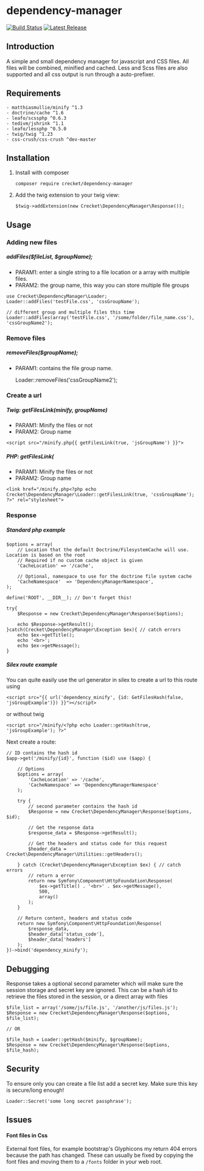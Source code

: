 # dependency-manager

[![Build Status](https://travis-ci.org/Crecket/dependency-manager.svg?branch=master)](https://travis-ci.org/Crecket/dependency-manager) [![Latest Release](https://img.shields.io/github/release/crecket/Dependency-manager.svg)](https://github.com/Crecket/dependency-manager)

## Introduction
A simple and small dependency manager for javascript and CSS files. All files will be combined, minified and cached. Less and Scss files are also supported and all css output is run through a auto-prefixer.

## Requirements

    - matthiasmullie/minify ^1.3
    - doctrine/cache ^1.6
    - leafo/scssphp ^0.6.3
    - tedivm/jshrink ^1.1
    - leafo/lessphp ^0.5.0
    - twig/twig ^1.23
    - css-crush/css-crush ^dev-master

## Installation

1. Install with composer
    
    `composer require crecket/dependency-manager`

2. Add the twig extension to your twig view:

    `$twig->addExtension(new Crecket\DependencyManager\Response());`

## Usage


### Adding new files

##### addFiles($fileList, $groupName);

- PARAM1:  enter a single string to a file location or a array with multiple files.
- PARAM2:  the group name, this way you can store multiple file groups

```
use Crecket\DependencyManager\Loader;
Loader::addFiles('testFile.css', 'cssGroupName');

// different group and multiple files this time
Loader::addFiles(array('testFile.css', '/some/folder/file_name.css'), 'cssGroupName2');
```

### Remove files
    
##### removeFiles($groupName);

- PARAM1: contains the file group name.


    Loader::removeFiles('cssGroupName2');

### Create a url

##### Twig: getFilesLink(minify, groupName)

- PARAM1: Minify the files or not
- PARAM2: Group name

`<script src="/minify.php{{ getFilesLink(true, 'jsGroupName') }}">`

##### PHP: getFilesLink(

- PARAM1: Minify the files or not
- PARAM2: Group name

`<link href="/minify.php<?php echo Crecket\DependencyManager\Loader::getFilesLink(true, 'cssGroupName'); ?>" rel="stylesheet">`


### Response 

##### Standard php example

    $options = array(
        // Location that the default Doctrine/FilesystemCache will use. Location is based on the root
        // Required if no custom cache object is given
        'CacheLocation' => '/cache',

        // Optional, namespace to use for the doctrine file system cache
        'CacheNamespace'  => 'DependencyManagerNamespace',
    );
    
    define('ROOT', __DIR__); // Don't forget this! 
    
    try{
        $Response = new Crecket\DependencyManager\Response($options);
        
        echo $Response->getResult();
    }catch(Crecket\DependencyManager\Exception $ex){ // catch errors
        echo $ex->getTitle();
        echo '<br>';
        echo $ex->getMessage();
    }

##### Silex route example

You can quite easily use the url generator in silex to create a url to this route using

    <script src="{{ url('dependency_minify', {id: GetFilesHash(false, 'jsGroupExample')}) }}"></script>

or without twig

    <script src="/minify/<?php echo Loader::getHash(true, 'jsGroupExample'); ?>"

Next create a route: 

    // ID contains the hash id
    $app->get('/minify/{id}', function ($id) use ($app) {
    
        // Options
        $options = array(
            'CacheLocation' => '/cache',
            'CacheNamespace' => 'DependencyManagerNamespace'
        );
    
        try {
            // second parameter contains the hash id
            $Response = new Crecket\DependencyManager\Response($options, $id);
    
            // Get the response data
            $response_data = $Response->getResult();
    
            // Get the headers and status code for this request
            $header_data = Crecket\DependencyManager\Utilities::getHeaders();
    
        } catch (Crecket\DependencyManager\Exception $ex) { // catch errors
            // return a error
            return new Symfony\Component\HttpFoundation\Response(
                $ex->getTitle() . '<br>' . $ex->getMessage(),
                500,
                array()
            );
        }
        
        // Return content, headers and status code
        return new Symfony\Component\HttpFoundation\Response(
            $response_data,
            $header_data['status_code'],
            $header_data['headers']
        );
    })->bind('dependency_minify');


## Debugging

Response takes a optional second parameter which will make sure the session storage and secret key are ignored. This can be a hash id to retrieve the files stored in the session, or a direct array with files

    $file_list = array('/some/js/file.js', '/another/js/files.js');
    $Response = new Crecket\DependencyManager\Response($options, $file_list);
    
    // OR
    
    $file_hash = Loader::getHash($minify, $groupName);
    $Response = new Crecket\DependencyManager\Response($options, $file_hash);
    


## Security

To ensure only you can create a file list add a secret key. Make sure this key is secure/long enough!

`Loader::Secret('some long secret passphrase');`

## Issues

#### Font files in Css
External font files, for example bootstrap's Glyphicons my return 404 errors because the path has changed. These can usually be fixed by copying the font files and moving them to a `/fonts` folder in your web root.
